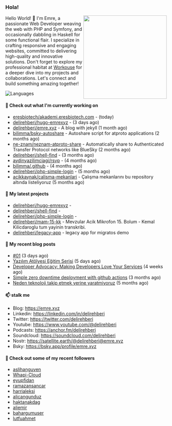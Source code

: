 <h3>Hola!</h3>
 

<img align="right" src="https://media.giphy.com/media/ZE6HYckyroMWwSp11C/giphy-downsized.gif" width="260">

Hello World! 👋 I'm Emre, a passionate Web Developer weaving the web with PHP and Symfony, and occasionally dabbling in Haskell for some functional flair. I specialize in crafting responsive and engaging websites, committed to delivering high-quality and innovative solutions. Don't forget to explore my professional habitat at [Workouse](https://workouse.com) for a deeper dive into my projects and collaborations. Let's connect and build something amazing together!

![Languages](https://github-readme-stats.vercel.app/api/top-langs/?username=delirehberi&layout=compact)

#### 👷 Check out what I'm currently working on

- [eresbiotech/akademi.eresbiotech.com](https://github.com/eresbiotech/akademi.eresbiotech.com) -  (today)
- [delirehberi/hugo-emrexyz](https://github.com/delirehberi/hugo-emrexyz) -  (3 days ago)
- [delirehberi/emre.xyz](https://github.com/delirehberi/emre.xyz) - A blog with jekyll (1 month ago)
- [bilimma/bsky-autoshare](https://github.com/bilimma/bsky-autoshare) - Autoshare script for atproto applications (2 months ago)
- [ne-znam/neznam-atproto-share](https://github.com/ne-znam/neznam-atproto-share) - Automatically share to Authenticated Transfer Protocol networks like BlueSky (2 months ago)
- [delirehberi/shell-find](https://github.com/delirehberi/shell-find) -  (3 months ago)
- [aydinyazilimciagi/rsvp](https://github.com/aydinyazilimciagi/rsvp) -  (4 months ago)
- [bilimma/.github](https://github.com/bilimma/.github) -  (4 months ago)
- [delirehberi/php-simple-login](https://github.com/delirehberi/php-simple-login) -  (5 months ago)
- [acikkaynak/calisma-mekanlari](https://github.com/acikkaynak/calisma-mekanlari) - Çalışma mekanlarını bu repository altında listeliyoruz (5 months ago)

#### 🌱 My latest projects

- [delirehberi/hugo-emrexyz](https://github.com/delirehberi/hugo-emrexyz) - 
- [delirehberi/shell-find](https://github.com/delirehberi/shell-find) - 
- [delirehberi/php-simple-login](https://github.com/delirehberi/php-simple-login) - 
- [delirehberi/mam-15-kk](https://github.com/delirehberi/mam-15-kk) - Mevzular Acik Mikrofon 15. Bolum - Kemal Kilicdaroglu tum yayinin transkribi. 
- [delirehberi/legacy-app](https://github.com/delirehberi/legacy-app) - legacy app for migratos demo

#### 📜 My recent blog posts 

- [#01](https://emre.xyz/til/01/) (3 days ago)
- [Yazılım Atölyesi Eğitim Serisi](https://emre.xyz/posts/yazilim-atolyesi/) (5 days ago)
- [Developer Advocacy: Making Developers Love Your Services](https://emre.xyz/posts/developer-advocacy-making-developers-love-your-services/) (4 weeks ago)
- [Simple zero downtime deployment with github actions](https://emre.xyz/posts/simple-zero-downtime-deployment-with-github-actions/) (3 months ago)
- [Neden teknoloji takip etmek yerine yaratmiyoruz](https://emre.xyz/posts/neden-teknoloji-takip-etmek-yerine-yaratmiyoruz/) (5 months ago) 

#### 📫 stalk me

- Blog: https://emre.xyz 
- Linkedin: https://linkedin.com/in/delirehberi
- Twitter: https://twitter.com/delirehberi
- Youtube: https://www.youtube.com/@delirehberi
- Podcasts: https://anchor.fm/delirehberi
- Soundcloud: https://soundcloud.com/delirehberi
- Nostr: https://satellite.earth/@delirehberi@emre.xyz
- Bsky: https://bsky.app/profile/emre.xyz


#### 👯 Check out some of my recent followers

- [aslihanguven](https://github.com/aslihanguven)
- [Whapi-Cloud](https://github.com/Whapi-Cloud)
- [eyupfidan](https://github.com/eyupfidan)
- [ramazansancar](https://github.com/ramazansancar)
- [harrialeksi](https://github.com/harrialeksi)
- [alicangunduz](https://github.com/alicangunduz)
- [haktanakdag](https://github.com/haktanakdag)
- [aliemir](https://github.com/aliemir)
- [bahargumuser](https://github.com/bahargumuser)
- [lutfuahmet](https://github.com/lutfuahmet)



